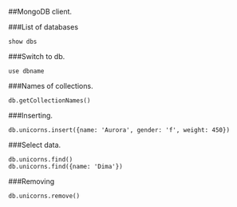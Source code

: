 ##MongoDB client.

###List of databases

    show dbs

###Switch to db.

    use dbname

###Names of collections.

    db.getCollectionNames()    
    
###Inserting.

    db.unicorns.insert({name: 'Aurora', gender: 'f', weight: 450})
    
###Select data.

    db.unicorns.find()
    db.unicorns.find({name: 'Dima'})
    
###Removing
    
    db.unicorns.remove()